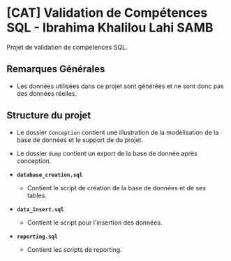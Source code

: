 # [CAT] Validation de Compétences SQL - Ibrahima Khalilou Lahi SAMB

Projet de validation de compétences  SQL.

## Remarques Générales

- Les données utilisées dans ce projet sont générées et ne sont donc pas des données réelles.

## Structure du projet
- Le dossier `Conception` contient une illustration de la modélisation de la base de données et le support de du projet.
- Le dossier `dump` contient un export de la base de donnée après conception.
- **`database_creation.sql`**
    - Contient le script de création de la base de données et de ses tables.
    
- **`data_insert.sql`**
    - Contient le script pour l'insertion des données.

- **`reporting.sql`**
    - Contient les scripts de reporting.
